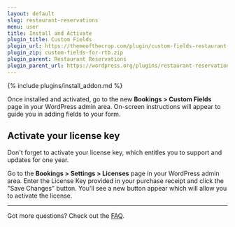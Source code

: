 ```yaml
---
layout: default
slug: restaurant-reservations
menu: user
title: Install and Activate
plugin_title: Custom Fields
plugin_url: https://themeofthecrop.com/plugin/custom-fields-restaurant-reservations/
plugin_zip: custom-fields-for-rtb.zip
plugin_parent: Restaurant Reservations
plugin_parent_url: https://wordpress.org/plugins/restaurant-reservations/
---
```

{% include plugins/install_addon.md %}

Once installed and activated, go to the new **Bookings > Custom Fields** page in your WordPress admin area. On-screen instructions will appear to guide you in adding fields to your form.

## Activate your license key

Don't forget to activate your license key, which entitles you to support and updates for one year.

Go to the **Bookings > Settings > Licenses** page in your WordPress admin area. Enter the License Key provided in your purchase receipt and click the "Save Changes" button. You'll see a new button appear which will allow you to activate the license.

---

Got more questions? Check out the [FAQ](faq).
